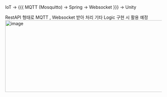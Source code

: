 IoT -> {{{ MQTT (Mosquitto) -> Spring -> Websocket }}} -> Unity

RestAPI 형태로 MQTT , Websocket 받아 처리
기타 Logic 구현 시 활용 예정
<img width="1191" height="232" alt="image" src="https://github.com/user-attachments/assets/f9841946-12f8-4c98-bb21-bce9d62bcc41" />

